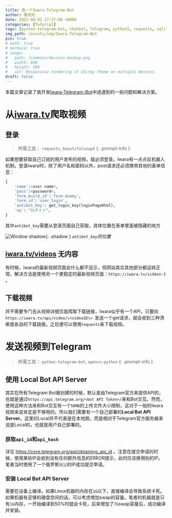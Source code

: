 ```yaml
---
title: 造一个Iwara-Telegram-Bot
author: 夏同光
date: 2022-08-01 17:37:08 +0800
categories: [Tutorial]
tags: [python-telegram-bot, chatbot, Telegram, python3, requests, sqlite3, opencv-python, beautifulsoup4, spider, Iwara]
img_path: /assets/img/Iwara-Telegram-Bot
pin: true
# math: true
# mermaid: true
# image:
#   path: /commons/devices-mockup.png
#   width: 800
#   height: 500
#   alt: Responsive rendering of Chirpy theme on multiple devices.
draft: false
---
```


本篇文章记录了我开发[Iwara-Telegram-Bot](https://github.com/watanabexia/Iwara-Telegram-Bot)中途遇到的一些问题和解决方案。

# 从[iwara.tv](https://iwara.tv)爬取视频

## 登录

> 所需工具： `requests`, `beautifulsoup4` 
{: .prompt-info }

如果想要获取自己订阅的用户发布的视频，就必须登录。Iwara有一点点反机器人机制，登录Iwara时，除了用户名和密码以外，post请求还必须携带其他的表单信息：
```python
{
    'name':<user name>,
    'pass':<password>,
    'form_build_id':'form-dummy',
    'form_id':'user_login',
    'antibot_key': get_login_key(loginPageHtml),
    'op': "ログイン",
}
```
其中`antibot_key`需要从登录页面自己获取，具体位置在表单里面被隐藏的地方

![Window shadow](Iwara_antibot.png){: .shadow }
_`antibot_key`的位置_

## [iwara.tv/videos](https://iwara.tv/videos) 无内容
有时候，Iwara的最新视频页面会什么都不显示，但网站其实其他部分都运转正常。解决方法是使用另一个更稳定的最新视频页面：`https://iwara.tv/videos-3` 。

## 下载视频
并不需要专门去从视频详细页面爬取下载链接，Iwara似乎有一个API，只要向 `https://iwara.tv/api/video/\<videoID\> `发送一个get请求，就会收到三种清晰度各自的下载链接。之后便可以使用`requests`来下载视频。

# 发送视频到Telegram

> 所需工具： `python-telegram-bot`, `opencv-python` 
{: .prompt-info }

## 使用 Local Bot API Server
其实在所有Telegram Bot被创建的时候，默认是由Telegram官方来提供API的，也就是通过`https://api.telegram.org/<bot API Token>/`来和Bot交互。然而，使用这种方法来和Bot交互有一个`50MB`的上传文件大小限制，这对于一般的Iwara视频来说肯定是不够用的。所以我们需要有一个自己部署的**Local Bot API Server**。这里的Local并不代表是在本地跑，而是相对于Telegram官方服务器来说是Local的，也就是用户自己部署的。

### 获取`api_id`和`api_hash`
详见 https://core.telegram.org/api/obtaining_api_id 。注意在提交申请的时候，使用某些IP会收到没有任何额外信息的ERROR提示，此时应该换用别的IP。笔者当时使用了一个俄罗斯🇷🇺的IP成功提交申请。

### 安装 Local Bot API Server
需要在设备上编译。如果Linux机器的内存在`1G`以下，直接编译会导致系统卡死。如果机器有足够的硬盘空间的话，可以考虑增加swap的容量。笔者的机器就是只有`1G`内存，一开始编译到50%时就会卡死，后来增加了`7G`swap容量后，成功编译并安装。